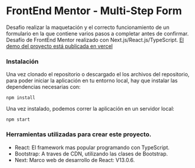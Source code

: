 # FrontEnd Mentor - Multi-Step Form

Desafio realizar la maquetación y el correcto funcionamiento de un formulario en la que contiene varios pasos a completar antes de confirmar. Desafío de FrontEnd Mentor realizado con Next.js/React.js/TypeScript. [El demo del proyecto está publicada en vercel](https://multi-step-form-frontmentor.vercel.app/)

### Instalación

Una vez clonado el repositorio o descargado el los archivos del repositorio, para poder iniciar la aplicación en tu entorno local, hay que instalar las dependencias necesarias con:

```
npm install
```

Una vez instalado, podemos correr la aplicación en un servidor local:

```
npm start
```

### Herramientas utilizadas para crear este proyecto.

- React: El framework mas popular programando con TypeScript.
- Bootstrap: A traves de CDN, utilizando las clases de Bootstrap.
- Next: Marco web de desarrollo de React: V13.0.6.